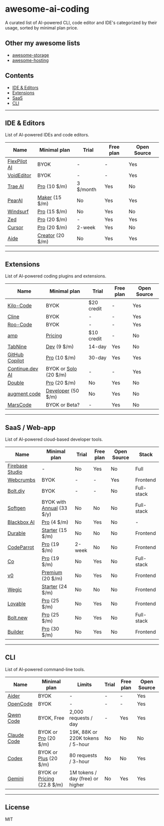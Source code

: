 # awesome-ai-coding

A curated list of AI-powered CLI, code editor and IDE's categorized by their usage, sorted by minimal plan price.

## Other my awesome lists

- [awesome-storage](https://github.com/dalisoft/awesome-storage)
- [awesome-hosting](https://github.com/dalisoft/awesome-hosting)

## Contents

- [IDE & Editors](#ide--editors)
- [Extensions](#extensions)
- [SaaS](#saas--web-app)
- [CLI](#cli)

---

## IDE & Editors

List of AI-powered IDEs and code editors.

| Name                                 | Minimal plan                                    | Trial      | Free plan | Open Source |
| ------------------------------------ | ----------------------------------------------- | ---------- | --------- | ----------- |
| [FlexPilot AI](https://flexpilot.ai) | BYOK                                            | -          | -         | Yes         |
| [VoidEditor](https://voideditor.com) | BYOK                                            | -          | -         | Yes         |
| [Trae AI](https://trae.ai)           | [Pro](https://www.trae.ai/pricing) (10 \$/m)    | 3 \$/month | Yes       | No          |
| [PearAI](https://trypear.ai)         | [Maker](https://trypear.ai/pricing) (15 \$/m)   | No         | Yes       | Yes         |
| [Windsurf](https://windsurf.com)     | [Pro](https://windsurf.com/pricing) (15 \$/m)   | No         | Yes       | No          |
| [Zed](https://zed.dev)               | [Pro](https://zed.dev/pricing) (20 \$/m)        | -          | Yes       | Yes         |
| [Cursor](https://www.cursor.com)     | [Pro](https://www.cursor.com/pricing) (20 \$/m) | 2-week     | Yes       | No          |
| [Aide](https://aide.dev)             | [Creator](https://aide.dev/pricing) (20 \$/m)   | No         | Yes       | Yes         |

---

## Extensions

List of AI-powered coding plugins and extensions.

| Name                                                                                              | Minimal plan                                               | Trial      | Free plan | Open Source |
| ------------------------------------------------------------------------------------------------- | ---------------------------------------------------------- | ---------- | --------- | ----------- |
| [Kilo-Code](https://kilocode.ai/users/sign_up?referral-code=e5be975c-9c80-4370-8547-8a7a18c4a275) | BYOK                                                       | $20 credit | -         | Yes         |
| [Cline](https://github.com/cline/cline)                                                           | BYOK                                                       | -          | -         | Yes         |
| [Roo-Code](https://github.com/RooVetGit/Roo-Code)                                                 | BYOK                                                       | -          | -         | Yes         |
| [amp](https://ampcode.com)                                                                        | [Pricing](https://ampcode.com/manual#pricing)              | $10 credit | -         | No          |
| [TabNine](https://www.tabnine.com)                                                                | [Dev](https://www.tabnine.com/pricing) (9 \$/m)            | 14-day     | Yes       | No          |
| [GitHub Copilot](https://github.com/features/copilot)                                             | [Pro](https://github.com/features/copilot/plans) (10 \$/m) | 30-day     | Yes       | Yes         |
| [Continue.dev AI](https://continue.dev)                                                           | BYOK or [Solo](https://hub.continue.dev/pricing) (20 \$/m) | -          | -         | Yes         |
| [Double](https://double.bot)                                                                      | [Pro](https://docs.double.bot/pricing) (20 \$/m)           | No         | Yes       | No          |
| [augment code](https://www.augmentcode.com)                                                       | [Developer](https://www.augmentcode.com/pricing) (50 \$/m) | No         | Yes       | No          |
| [MarsCode](https://www.marscode.com)                                                              | BYOK or Beta?                                              | -          | Yes       | No          |

---

## SaaS / Web-app

List of AI-powered cloud-based developer tools.

| Name                                        | Minimal plan                                             | Trial  | Free plan | Open Source | Stack      |
| ------------------------------------------- | -------------------------------------------------------- | ------ | --------- | ----------- | ---------- |
| [Firebase Studio](https://firebase.studio/) | -                                                        | No     | Yes       | No          | Full       |
| [Webcrumbs](https://www.webcrumbs.org)      | BYOK                                                     | -      | -         | Yes         | Frontend   |
| [Bolt.diy](https://bolt.diy)                | BYOK                                                     | -      | -         | No          | Full-stack |
| [Softgen](https://softgen.ai)               | BYOK with [Annual](https://softgen.ai/pricing) (33 \$/y) | No     | No        | No          | Full-stack |
| [Blackbox AI](https://blackbox.ai)          | [Pro](https://www.blackbox.ai/pricing) (4 \$/m)          | No     | Yes       | No          | -          |
| [Durable](https://durable.co)               | [Starter](https://durable.co/pricing) (15 \$/m)          | No     | No        | No          | Frontend   |
| [CodeParrot](https://codeparrot.ai)         | [Pro](https://codeparrot.ai/pricing) (19 \$/m)           | 2-week | No        | No          | Frontend   |
| [Co](https://www.co.dev)                    | [Pro](https://www.co.dev/pricing) (19 \$/m)              | No     | Yes       | No          | Full-stack |
| [v0](https://v0.app)                        | [Premium](https://v0.app/pricing) (20 \$/m)              | No     | Yes       | No          | Frontend   |
| [Wegic](https://wegic.ai)                   | [Starter](https://wegic.ai/pricing) (24 \$/m)            | No     | No        | No          | Frontend   |
| [Lovable](https://lovable.dev)              | [Pro](https://lovable.dev/pricing) (25 \$/m)             | No     | Yes       | No          | Frontend   |
| [Bolt.new](https://bolt.new)                | [Pro](https://bolt.new/pricing) (25 \$/m)                | No     | Yes       | No          | Full-stack |
| [Builder](https://builder.io)               | [Pro](https://www.builder.io/m/pricing) (30 \$/m)        | No     | Yes       | No          | Frontend   |

---

## CLI

List of AI-powered command-line tools.

| Name                                                     | Minimal plan                                                 | Limits                           | Trial | Free plan | Open Source |
| -------------------------------------------------------- | ------------------------------------------------------------ | -------------------------------- | ----- | --------- | ----------- |
| [Aider](https://aider.chat)                              | BYOK                                                         | -                                | -     | -         | Yes         |
| [OpenCode](https://github.com/sst/opencode)              | BYOK                                                         | -                                | -     | -         | Yes         |
| [Qwen Code](https://github.com/QwenLM/qwen-code)         | BYOK, Free                                                   | 2,000 requests / day             | -     | Yes       | Yes         |
| [Claude Code](https://github.com/anthropics/claude-code) | BYOK or [Pro](https://www.anthropic.com/pricing) (20 \$/m)   | 19K, 88K or 220K tokens / 5-hour | No    | No        | No          |
| [Codex](https://github.com/openai/codex)                 | BYOK or [Plus](https://openai.com/chatgpt/pricing) (20 \$/m) | 80 requests / 3-hour             | No    | No        | Yes         |
| [Gemini](https://github.com/google-gemini/gemini-cli)    | BYOK or [Pricing](https://codeassist.google) (22.8 \$/m)     | 1M tokens / day (free) or higher | No    | Yes       | Yes         |

---

## License

MIT
